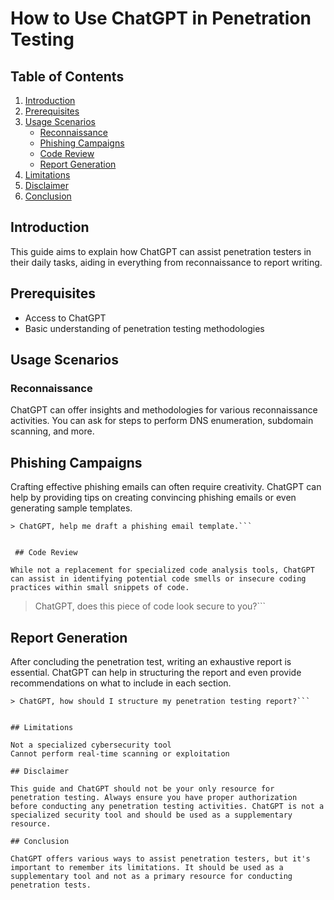 # How to Use ChatGPT in Penetration Testing

## Table of Contents
1. [Introduction](#introduction)
2. [Prerequisites](#prerequisites)
3. [Usage Scenarios](#usage-scenarios)
    - [Reconnaissance](#reconnaissance)
    - [Phishing Campaigns](#phishing-campaigns)
    - [Code Review](#code-review)
    - [Report Generation](#report-generation)
4. [Limitations](#limitations)
5. [Disclaimer](#disclaimer)
6. [Conclusion](#conclusion)

## Introduction
This guide aims to explain how ChatGPT can assist penetration testers in their daily tasks, aiding in everything from reconnaissance to report writing.

## Prerequisites
- Access to ChatGPT
- Basic understanding of penetration testing methodologies

## Usage Scenarios

### Reconnaissance
ChatGPT can offer insights and methodologies for various reconnaissance activities. You can ask for steps to perform DNS enumeration, subdomain scanning, and more.



## Phishing Campaigns

Crafting effective phishing emails can often require creativity. ChatGPT can help by providing tips on creating convincing phishing emails or even generating sample templates.

```
> ChatGPT, help me draft a phishing email template.```


 ## Code Review

While not a replacement for specialized code analysis tools, ChatGPT can assist in identifying potential code smells or insecure coding practices within small snippets of code.

```
> ChatGPT, does this piece of code look secure to you?```


## Report Generation

After concluding the penetration test, writing an exhaustive report is essential. ChatGPT can help in structuring the report and even provide recommendations on what to include in each section.

```
> ChatGPT, how should I structure my penetration testing report?```


## Limitations

Not a specialized cybersecurity tool 
Cannot perform real-time scanning or exploitation

## Disclaimer

This guide and ChatGPT should not be your only resource for penetration testing. Always ensure you have proper authorization before conducting any penetration testing activities. ChatGPT is not a specialized security tool and should be used as a supplementary resource.

## Conclusion

ChatGPT offers various ways to assist penetration testers, but it's important to remember its limitations. It should be used as a supplementary tool and not as a primary resource for conducting penetration tests.
